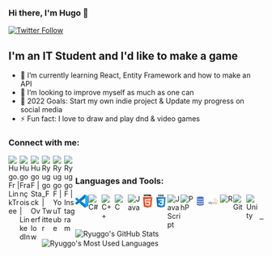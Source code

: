 ### Hi there, I'm Hugo 👋

[![Twitter Follow](https://img.shields.io/twitter/follow/Ryuggo_f?color=1DA1F2&logo=twitter&style=for-the-badge)][twitter]

## I'm an IT Student and I'd like to make a game

- 🌱 I’m currently learning React, Entity Framework and how to make an API
- 👯 I’m looking to improve myself as much as one can
- 🥅 2022 Goals: Start my own indie project & Update my progress on social media
- ⚡ Fun fact: I love to draw and play dnd & video games

### Connect with me:

[<img align="left" alt="Hugo.Fr | LinkTree" width="22px" src="https://cdn.worldvectorlogo.com/logos/linktree-2.svg" />][linktree]
[<img align="left" alt="HugoFrançois | LinkedIn" width="22px" src="https://cdn.worldvectorlogo.com/logos/linkedin-icon-2.svg" />][linkedin]
[<img align="left" alt="Hugo F | Stack Overflow" width="22px" src="https://cdn.worldvectorlogo.com/logos/stack-overflow.svg" />][stack]

[<img align="left" alt="Ryuggo_F | Twitter" width="22px" src="https://cdn.worldvectorlogo.com/logos/twitter-3.svg" />][twitter]
[<img align="left" alt="Ryuggo F | YouTube" width="22px" src="https://cdn.worldvectorlogo.com/logos/youtube-icon.svg" />][youtube]
[<img align="left" alt="Ryuggo F | Instagram" width="22px" src="https://cdn.worldvectorlogo.com/logos/instagram-2016-6.svg" />][instagram]


<br />

### Languages and Tools:

<img align="left" alt="Visual Studio Code" width="26px" src="https://raw.githubusercontent.com/github/explore/80688e429a7d4ef2fca1e82350fe8e3517d3494d/topics/visual-studio-code/visual-studio-code.png" />

<img align="left" alt="C#" width="26px" src="https://raw.githubusercontent.com/jmnote/z-icons/master/svg/csharp.svg" />
<img align="left" alt="C++" width="26px" src="https://raw.githubusercontent.com/jmnote/z-icons/master/svg/cpp.svg" />
<img align="left" alt="C" width="26px" src="https://raw.githubusercontent.com/jmnote/z-icons/master/svg/c.svg" />
<img align="left" alt="Java" width="26px" src="https://raw.githubusercontent.com/jmnote/z-icons/master/svg/java.svg" />

<img align="left" alt="HTML5" width="26px" src="https://raw.githubusercontent.com/github/explore/80688e429a7d4ef2fca1e82350fe8e3517d3494d/topics/html/html.png" />
<img align="left" alt="CSS3" width="26px" src="https://raw.githubusercontent.com/github/explore/80688e429a7d4ef2fca1e82350fe8e3517d3494d/topics/css/css.png" />
<img align="left" alt="JavaScript" width="26px" src="https://raw.githubusercontent.com/jmnote/z-icons/master/svg/javascript.svg" />
<img align="left" alt="PhP" width="26px" src="https://raw.githubusercontent.com/jmnote/z-icons/master/svg/php.svg" />

<img align="left" alt="SQL" width="26px" src="https://raw.githubusercontent.com/github/explore/80688e429a7d4ef2fca1e82350fe8e3517d3494d/topics/sql/sql.png" />
<img align="left" alt="MySQL" width="26px" src="https://raw.githubusercontent.com/github/explore/80688e429a7d4ef2fca1e82350fe8e3517d3494d/topics/mysql/mysql.png" />

<img align="left" alt="R" width="26px" src="https://raw.githubusercontent.com/jmnote/z-icons/master/svg/r.svg" />

<img align="left" alt="Git" width="26px" src="https://raw.githubusercontent.com/jmnote/z-icons/master/svg/git.svg" />

<img align="left" alt="Unity" width="26px" src="https://cdn.worldvectorlogo.com/logos/unity-69.svg" />

<br />
<br />
<!--
---

### 📕 Latest Blog Posts
<!-- BLOG-POST-LIST:START -->
<!-- BLOG-POST-LIST:END -->

---

<img align="center" alt="Ryuggo's GitHub Stats" src="https://github-readme-stats.vercel.app/api?username=Ryuggo&show_icons=true&hide_border=true&e&theme=dark" />
<!-- <img align="center" alt="Ryuggo's GitHub Stats" src="https://github-readme-stats.vercel.app/api?username=Ryuggo&show_icons=true&hide_border=true&e&bg_color=30,e96443,904e95" /> -->

<img align="center" alt="Ryuggo's Most Used Languages" src="https://github-readme-stats.vercel.app/api/top-langs/?username=anuraghazra&layout=compact&hide_border=true&theme=dark" />

[linktree]: https://linktr.ee/Hugo.Fr
[linkedin]: https://www.linkedin.com/in/hugofrançois
[twitter]: https://twitter.com/intent/user?screen_name=Ryuggo_F
[youtube]: https://www.youtube.com/channel/UCa_BvcA2FjNwPDM2MJb5muA
[instagram]: https://instagram.com/
[stack]: https://stackoverflow.com/users/17664450/hugo-fr
